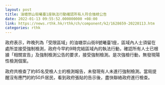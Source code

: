 ```yaml
---
layout: post
title: 油塘崇山街曦臺1座執法行動確認所有人符合強檢公告
date: 2022-01-13 09:55:52.000000000 +08:00
link: https://news.rthk.hk/rthk/ch/component/k2/1628659-20220113.htm
categories: rthk
---
```


政府表示，昨晚列為「受限區域」的油塘崇山街8號曦臺1座，區域內人士須留在處所並接受強制檢測，政府今早約9時完結區域內的執法行動，確認所有人士已根據「相關宣告」及強制檢測公告的要求，接受強制檢測。是次強檢行動，無發現陽性檢測個案。

政府共檢查了約85名受檢人士的檢測報告，未發現有人未進行強制檢測。當局提醒沒有應門的約50戶居民，看到政府張貼的告示後，盡快聯絡政府進行檢查。
